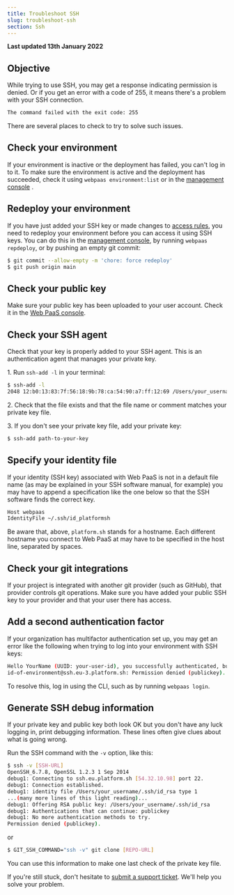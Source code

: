 ```yaml
---
title: Troubleshoot SSH
slug: troubleshoot-ssh
section: Ssh
---
```


**Last updated 13th January 2022**



## Objective  

While trying to use SSH, you may get a response indicating permission is denied. Or if you get an error with a code of 255, it means there's a problem with your SSH connection.

```txt
The command failed with the exit code: 255
```

There are several places to check to try to solve such issues.

## Check your environment

If your environment is inactive or the deployment has failed, you can't log in to it. To make sure the environment is active and the deployment has succeeded, check it using `webpaas environment:list` or in the [management console](https://console.platform.sh/) .

## Redeploy your environment

If you have just added your SSH key or made changes to [access rules](../../administration-users), you need to redeploy your environment before you can access it using SSH keys. You can do this in the [management console](https://console.platform.sh/), by running `webpaas repdeploy`, or by pushing an empty git commit:

```bash
$ git commit --allow-empty -m 'chore: force redeploy'
$ git push origin main
```

## Check your public key

Make sure your public key has been uploaded to your user account. Check it in the [Web PaaS console](https://console.platform.sh/).

## Check your SSH agent

Check that your key is properly added to your SSH agent. This is an authentication agent that manages your private key.

1\. Run `ssh-add -l` in your terminal:


```bash
$ ssh-add -l
2048 12:b0:13:83:7f:56:18:9b:78:ca:54:90:a7:ff:12:69 /Users/your_username/.ssh/id_rsa (RSA)
```

2\. Check that the file exists and that the file name or comment matches your private key file.

3\. If you don't see your private key file, add your private key:


```bash
$ ssh-add path-to-your-key
```

## Specify your identity file

If your identity (SSH key) associated with Web PaaS is not in a default file name (as may be explained in your SSH software manual, for example) you may have to append a specification like the one below so that the SSH software finds the correct key.

```bash
Host webpaas
IdentityFile ~/.ssh/id_platformsh
```

Be aware that, above, `platform.sh` stands for a hostname. Each different hostname you connect to Web PaaS at may have to be specified in the host line, separated by spaces.

## Check your git integrations

If your project is integrated with another git provider (such as GitHub), that provider controls git operations. Make sure you have added your public SSH key to your provider and that your user there has access.

## Add a second authentication factor

If your organization has multifactor authentication set up, you may get an error like the following when trying to log into your environment with SSH keys:

```bash
Hello YourName (UUID: your-user-id), you successfully authenticated, but could not connect to service id-of-environment--app (reason: access requires MFA)
id-of-environment@ssh.eu-3.platform.sh: Permission denied (publickey).
```

To resolve this, log in using the CLI, such as by running `webpaas login`.

## Generate SSH debug information

If your private key and public key both look OK but you don't have any luck logging in, print debugging information. These lines often give clues about what is going wrong.

Run the SSH command with the `-v` option, like this:

```bash
$ ssh -v [SSH-URL]
OpenSSH_6.7.8, OpenSSL 1.2.3 1 Sep 2014
debug1: Connecting to ssh.eu.platform.sh [54.32.10.98] port 22.
debug1: Connection established.
debug1: identity file /Users/your_username/.ssh/id_rsa type 1
...(many more lines of this light reading)...
debug1: Offering RSA public key: /Users/your_username/.ssh/id_rsa
debug1: Authentications that can continue: publickey
debug1: No more authentication methods to try.
Permission denied (publickey).
```

or

```bash
$ GIT_SSH_COMMAND="ssh -v" git clone [REPO-URL]
```

You can use this information to make one last check of the private key file.

If you're still stuck, don't hesitate to [submit a support ticket](https://console.platform.sh/-/users/:user/tickets). We'll help you solve your problem.
